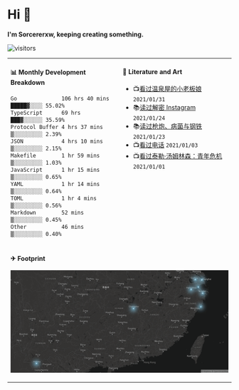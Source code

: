 # Hi 👋

**I'm Sorcererxw, keeping creating something.**

![visitors](https://visitor-badge.glitch.me/badge?page_id=sorcererxw.sorcererx)

<table width="800px">
<tr>
<td valign="top" width="50%">

#### 📊 Monthly Development Breakdown

<!--START_SECTION:waka-->
```text
Go              106 hrs 40 mins █████▓░░░░ 55.02%
TypeScript      69 hrs          ███▓░░░░░░ 35.59%
Protocol Buffer 4 hrs 37 mins   ▒░░░░░░░░░ 2.39%
JSON            4 hrs 10 mins   ▒░░░░░░░░░ 2.15%
Makefile        1 hr 59 mins    ▒░░░░░░░░░ 1.03%
JavaScript      1 hr 15 mins    ▒░░░░░░░░░ 0.65%
YAML            1 hr 14 mins    ▒░░░░░░░░░ 0.64%
TOML            1 hr 4 mins     ▒░░░░░░░░░ 0.56%
Markdown        52 mins         ▒░░░░░░░░░ 0.45%
Other           46 mins         ▒░░░░░░░░░ 0.40%
```
<!--END_SECTION:waka-->

<td valign="top" width="50%">

#### 💃 Literature and Art

<!--START_SECTION:douban-->
* 📺[看过温泉屋的小老板娘](http://movie.douban.com/subject/30205667/) <code>2021/01/31</code>
* 📚[读过解密 Instagram](https://book.douban.com/subject/35252483/) <code>2021/01/24</code>
* 📚[读过枪炮、病菌与钢铁](https://book.douban.com/subject/1813841/) <code>2021/01/23</code>
* 📺[看过电话](http://movie.douban.com/subject/30346025/) <code>2021/01/03</code>
* 📺[看过泰勒·汤姆林森：青年危机](http://movie.douban.com/subject/34979178/) <code>2021/01/01</code>

<!--END_SECTION:douban-->

</td>
</tr>
<tr>
<td colspan="2">

#### ✈ Footprint

![footprint](./footprint.png)

</td>
</tr>
</table>


